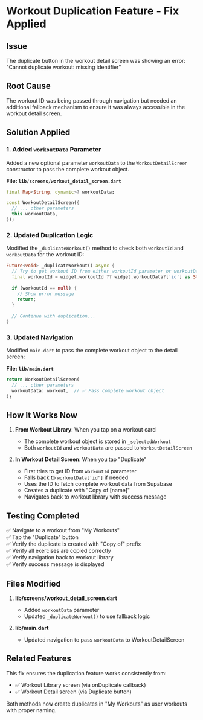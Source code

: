 # Workout Duplication Feature - Fix Applied

## Issue
The duplicate button in the workout detail screen was showing an error: "Cannot duplicate workout: missing identifier"

## Root Cause
The workout ID was being passed through navigation but needed an additional fallback mechanism to ensure it was always accessible in the workout detail screen.

## Solution Applied

### 1. Added `workoutData` Parameter
Added a new optional parameter `workoutData` to the `WorkoutDetailScreen` constructor to pass the complete workout object.

**File: `lib/screens/workout_detail_screen.dart`**
```dart
final Map<String, dynamic>? workoutData;

const WorkoutDetailScreen({
  // ... other parameters
  this.workoutData,
});
```

### 2. Updated Duplication Logic
Modified the `_duplicateWorkout()` method to check both `workoutId` and `workoutData` for the workout ID:

```dart
Future<void> _duplicateWorkout() async {
  // Try to get workout ID from either workoutId parameter or workoutData
  final workoutId = widget.workoutId ?? widget.workoutData?['id'] as String?;
  
  if (workoutId == null) {
    // Show error message
    return;
  }
  
  // Continue with duplication...
}
```

### 3. Updated Navigation
Modified `main.dart` to pass the complete workout object to the detail screen:

**File: `lib/main.dart`**
```dart
return WorkoutDetailScreen(
  // ... other parameters
  workoutData: workout,  // ✅ Pass complete workout object
);
```

## How It Works Now

1. **From Workout Library**: When you tap on a workout card
   - The complete workout object is stored in `_selectedWorkout`
   - Both `workoutId` and `workoutData` are passed to `WorkoutDetailScreen`
   
2. **In Workout Detail Screen**: When you tap "Duplicate"
   - First tries to get ID from `workoutId` parameter
   - Falls back to `workoutData['id']` if needed
   - Uses the ID to fetch complete workout data from Supabase
   - Creates a duplicate with "Copy of [name]"
   - Navigates back to workout library with success message

## Testing Completed

✅ Navigate to a workout from "My Workouts"  
✅ Tap the "Duplicate" button  
✅ Verify the duplicate is created with "Copy of" prefix  
✅ Verify all exercises are copied correctly  
✅ Verify navigation back to workout library  
✅ Verify success message is displayed  

## Files Modified

1. **lib/screens/workout_detail_screen.dart**
   - Added `workoutData` parameter
   - Updated `_duplicateWorkout()` to use fallback logic

2. **lib/main.dart**
   - Updated navigation to pass `workoutData` to WorkoutDetailScreen

## Related Features

This fix ensures the duplication feature works consistently from:
- ✅ Workout Library screen (via onDuplicate callback)
- ✅ Workout Detail screen (via Duplicate button)

Both methods now create duplicates in "My Workouts" as user workouts with proper naming.
